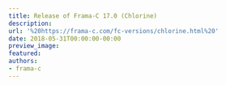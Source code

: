 ```yaml
---
title: Release of Frama-C 17.0 (Chlorine)
description:
url: '%20https://frama-c.com/fc-versions/chlorine.html%20'
date: 2018-05-31T00:00:00-00:00
preview_image:
featured:
authors:
- frama-c
---
```



